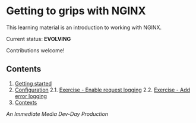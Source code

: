 # Getting to grips with NGINX

This learning material is an introduction to working with NGINX.

Current status: **EVOLVING**

Contributions welcome!

## Contents

1. [Getting started](/md/getting-started.md)
2. [Configuration](/md/config-files.md)
2.1. [Exercise - Enable request logging](/md/exercise-enable-request-logging.md)
2.2. [Exercise - Add error logging](/md/exercise-add-error-logging.md)
3. [Contexts](/md/contexts.md)

_An Immediate Media Dev-Day Production_
